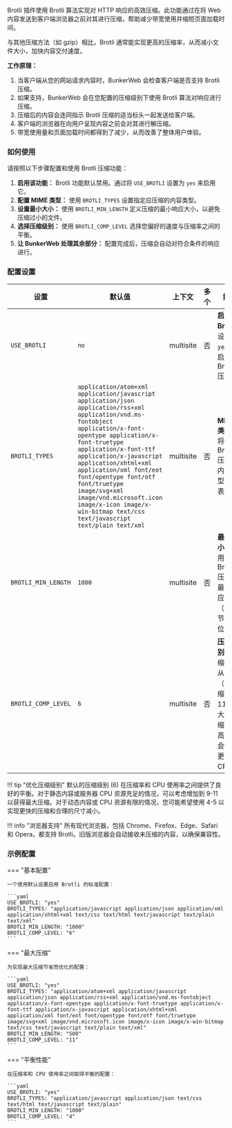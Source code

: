 Brotli 插件使用 Brotli 算法实现对 HTTP 响应的高效压缩。此功能通过在将 Web 内容发送到客户端浏览器之前对其进行压缩，帮助减少带宽使用并缩短页面加载时间。

与其他压缩方法（如 gzip）相比，Brotli 通常能实现更高的压缩率，从而减小文件大小，加快内容交付速度。

**工作原理：**

1.  当客户端从您的网站请求内容时，BunkerWeb 会检查客户端是否支持 Brotli 压缩。
2.  如果支持，BunkerWeb 会在您配置的压缩级别下使用 Brotli 算法对响应进行压缩。
3.  压缩后的内容会连同指示 Brotli 压缩的适当标头一起发送给客户端。
4.  客户端的浏览器在向用户呈现内容之前会对其进行解压缩。
5.  带宽使用量和页面加载时间都得到了减少，从而改善了整体用户体验。

### 如何使用

请按照以下步骤配置和使用 Brotli 压缩功能：

1.  **启用该功能：** Brotli 功能默认禁用。通过将 `USE_BROTLI` 设置为 `yes` 来启用它。
2.  **配置 MIME 类型：** 使用 `BROTLI_TYPES` 设置指定应压缩的内容类型。
3.  **设置最小大小：** 使用 `BROTLI_MIN_LENGTH` 定义压缩的最小响应大小，以避免压缩过小的文件。
4.  **选择压缩级别：** 使用 `BROTLI_COMP_LEVEL` 选择您偏好的速度与压缩率之间的平衡。
5.  **让 BunkerWeb 处理其余部分：** 配置完成后，压缩会自动对符合条件的响应进行。

### 配置设置

| 设置                | 默认值                                                                                                                                                                                                                                                                                                                                                                                                                           | 上下文    | 多个 | 描述                                                                               |
| ------------------- | -------------------------------------------------------------------------------------------------------------------------------------------------------------------------------------------------------------------------------------------------------------------------------------------------------------------------------------------------------------------------------------------------------------------------------- | --------- | ---- | ---------------------------------------------------------------------------------- |
| `USE_BROTLI`        | `no`                                                                                                                                                                                                                                                                                                                                                                                                                             | multisite | 否   | **启用 Brotli：** 设置为 `yes` 以启用 Brotli 压缩。                                |
| `BROTLI_TYPES`      | `application/atom+xml application/javascript application/json application/rss+xml application/vnd.ms-fontobject application/x-font-opentype application/x-font-truetype application/x-font-ttf application/x-javascript application/xhtml+xml application/xml font/eot font/opentype font/otf font/truetype image/svg+xml image/vnd.microsoft.icon image/x-icon image/x-win-bitmap text/css text/javascript text/plain text/xml` | multisite | 否   | **MIME 类型：** 将使用 Brotli 压缩的内容类型列表。                                 |
| `BROTLI_MIN_LENGTH` | `1000`                                                                                                                                                                                                                                                                                                                                                                                                                           | multisite | 否   | **最小大小：** 应用 Brotli 压缩的最小响应大小（以字节为单位）。                    |
| `BROTLI_COMP_LEVEL` | `6`                                                                                                                                                                                                                                                                                                                                                                                                                              | multisite | 否   | **压缩级别：** 压缩级别从 0（不压缩）到 11（最大压缩）。较高的值会使用更多的 CPU。 |

!!! tip "优化压缩级别"
默认的压缩级别 (6) 在压缩率和 CPU 使用率之间提供了良好的平衡。对于静态内容或服务器 CPU 资源充足的情况，可以考虑增加到 9-11 以获得最大压缩。对于动态内容或 CPU 资源有限的情况，您可能希望使用 4-5 以实现更快的压缩和合理的尺寸减小。

!!! info "浏览器支持"
所有现代浏览器，包括 Chrome、Firefox、Edge、Safari 和 Opera，都支持 Brotli。旧版浏览器会自动接收未压缩的内容，以确保兼容性。

### 示例配置

=== "基本配置"

    一个使用默认设置启用 Brotli 的标准配置：

    ```yaml
    USE_BROTLI: "yes"
    BROTLI_TYPES: "application/javascript application/json application/xml application/xhtml+xml text/css text/html text/javascript text/plain text/xml"
    BROTLI_MIN_LENGTH: "1000"
    BROTLI_COMP_LEVEL: "6"
    ```

=== "最大压缩"

    为实现最大压缩节省而优化的配置：

    ```yaml
    USE_BROTLI: "yes"
    BROTLI_TYPES: "application/atom+xml application/javascript application/json application/rss+xml application/vnd.ms-fontobject application/x-font-opentype application/x-font-truetype application/x-font-ttf application/x-javascript application/xhtml+xml application/xml font/eot font/opentype font/otf font/truetype image/svg+xml image/vnd.microsoft.icon image/x-icon image/x-win-bitmap text/css text/javascript text/plain text/xml"
    BROTLI_MIN_LENGTH: "500"
    BROTLI_COMP_LEVEL: "11"
    ```

=== "平衡性能"

    在压缩率和 CPU 使用率之间取得平衡的配置：

    ```yaml
    USE_BROTLI: "yes"
    BROTLI_TYPES: "application/javascript application/json text/css text/html text/javascript text/plain"
    BROTLI_MIN_LENGTH: "1000"
    BROTLI_COMP_LEVEL: "4"
    ```
